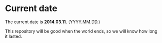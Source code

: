 # Current date

The current date is **2014.03.11.** (YYYY.MM.DD.)

This repository will be good when the world ends, so we will know how long it lasted.